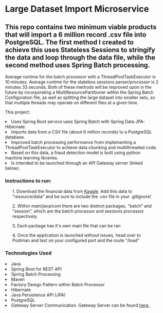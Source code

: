 <h1>Large Dataset Import Microservice</h1>

<h2>This repo contains two minimum viable products that will import a 6 million record .csv file into PostgreSQL.
  The first method I created to achieve this uses Stateless Sessions to stringify the data and loop through the data file, while the second method uses Spring Batch processing. </h2>

Average runtime for the batch processor with a ThreadPoolTaskExecutor is 10 minutes. Average runtime for the stateless sessions parser/processor is 2 minutes 33 seconds.
Both of these methods will be improved upon in the future by incorporating a MultiResourcePartitioner within the Spring Batch Configuration file, as well as splitting the large dataset into smaller sets, so that multiple threads may operate on different files at a given time.<br>

This project:
<li>Uses Spring Boot service uses Spring Batch with Spring Data JPA-Hibernate.</li>
<li>Imports data from a CSV file (about 6 million records) to a PostgreSQL database.</li>
<li>Improved batch processing performance from implementing a ThreadPoolTaskExecutor to achieve data chunking and multithreaded code.</li>
<li>Based on this data, a fraud detection model is built using python machine learning libraries.</li>
<li>Is intended to be launched through an API Gateway server (linked below).</li>



<h3>Instructions to run:</h3>
<ol>1. Download the financial data from <a href="https://www.kaggle.com/ntnu-testimon/paysim1">Kaggle</a>. Add this data to "resource/data" and be sure to include the .csv file in your .gitignore!</ol>
<ol>2. Within main/java/com there are two distinct packages, "batch" and "session", which are the batch processor and sessions processor respectively.</ol>
<ol>3. Each package has it's own main file that can be ran</ol>
<ol>4. Once the application is launched without issues, head over to Postman and test on your configured port and the route "/load"</ol>

<h3>Technologies Used</h3>
<li>Java</li>
<li>Spring Boot for REST API</li>
<li>Spring Batch Processing</li>
<li>Maven</li>
<li>Factory Design Pattern within Batch Processor</li>
<li>Hibernate</li>
<li>Java Persistence API (JPA)</li>
<li>PostgreSQL</li>
<li>Gateway Server Communication. Gateway Server can be found <a href="https://github.com/margueriteblair/Final-Microservices-Project/tree/main/gateway">here.</a></li>
